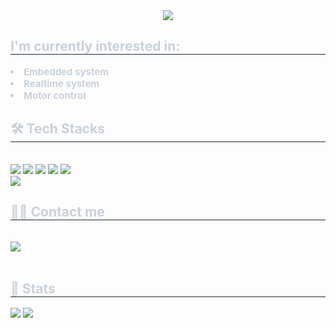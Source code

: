 <div align= "center">
    <img src="https://capsule-render.vercel.app/api?type=cylinder&color=auto&height=120&text=Hello,%20I'm%20Janguk.Kim&animation=&fontColor=ffffff&fontSize=50" />
    </div>
    <div style="text-align: left;"> 
    <h2 style="border-bottom: 1px solid #21262d; color: #c9d1d9;"> I'm currently interested in: </h2>  
    <div style="font-weight: 700; font-size: 15px; text-align: left; color: #c9d1d9;">  <li> Embedded system</li> <li> Realtime system</li> <li> Motor control </div> 
    </div>
    <div style="text-align: left;">
    <h2 style="border-bottom: 1px solid #21262d; color: #c9d1d9;"> 🛠️ Tech Stacks </h2> <br> 
    <div style="margin: ; text-align: left;" "text-align: left;"> <img src="https://img.shields.io/badge/C-A8B9CC?style=flat&logo=C&logoColor=white">
          <img src="https://img.shields.io/badge/C++-00599C?style=flat&logo=C%2B%2B&logoColor=white">
          <img src="https://img.shields.io/badge/Matlab-0076a8?style=flat&logo=Matlab&logoColor=white">
          <img src="https://img.shields.io/badge/Python-3776AB?style=flat&logo=Python&logoColor=white">
          <img src="https://img.shields.io/badge/Linux-FCC624?style=flat&logo=Linux&logoColor=white">
          <br/><img src="https://img.shields.io/badge/Notion-000000?style=flat&logo=Notion&logoColor=white">
          </div>
    </div>
    <div style="text-align: left;">
    <h2 style="border-bottom: 1px solid #21262d; color: #c9d1d9;"> 🧑‍💻 Contact me </h2> <br> 
    <div style="text-align: left;"> <a href=mailto:strawberry3536@gmail.com> <img src="https://img.shields.io/badge/Gmail-EA4335?style=flat&logo=Gmail&logoColor=white&link=mailto:strawberry3536@gmail.com"> </a>
          </div>  <br> 
    <div style="text-align: left;">  </div> 
    </div>
    <div style="text-align: left;"> 
    <h2 style="border-bottom: 1px solid #21262d; color: #c9d1d9;"> 🏅 Stats </h2> <div style="text-align: left;"> <img src="https://github-readme-stats.vercel.app/api?username=Berry3536&bg_color=60,6600ff,ffffff&title_color=000000&text_color=000000"
         /> <img src="https://github-readme-stats.vercel.app/api/top-langs/?username=Berry3536&layout=compact&bg_color=60,6600ff,ffffff&title_color=000000&text_color=000000"
           /> </div> 
    </div>
    
